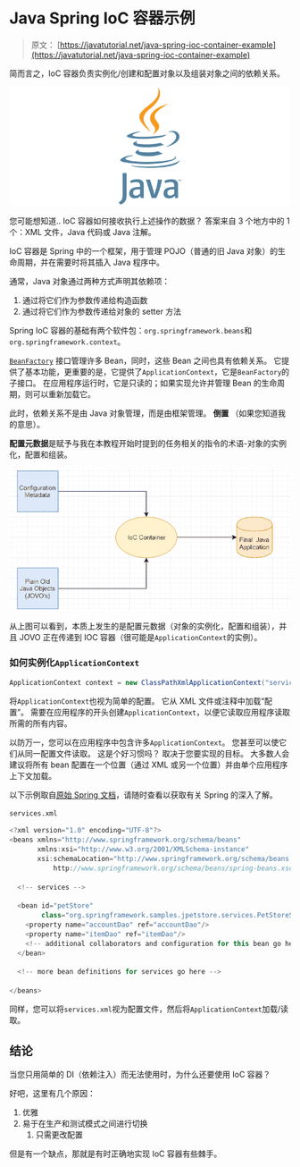# Java Spring IoC 容器示例

> 原文： [https://javatutorial.net/java-spring-ioc-container-example](https://javatutorial.net/java-spring-ioc-container-example)

简而言之，IoC 容器负责实例化/创建和配置对象以及组装对象之间的依赖关系。

![java-featured-image](img/e0db051dedc1179e7424b6d998a6a772.jpg)

您可能想知道.. IoC 容器如何接收执行上述操作的数据？ 答案来自 3 个地方中的 1 个：XML 文件，Java 代码或 Java 注解。

IoC 容器是 Spring 中的一个框架，用于管理 POJO（普通的旧 Java 对象）的生命周期，并在需要时将其插入 Java 程序中。

通常，Java 对象通过两种方式声明其依赖项：

1.  通过将它们作为参数传递给构造函数
2.  通过将它们作为参数传递给对象的 setter 方法

Spring IoC 容器的基础有两个软件包：`org.springframework.beans`和`org.springframework.context`。

[`BeanFactory`](https://docs.spring.io/spring/docs/1.2.x/reference/beans.html) 接口管理许多 Bean，同时，这些 Bean 之间也具有依赖关系。 它提供了基本功能，更重要的是，它提供了`ApplicationContext`，它是`BeanFactory`的子接口。 在应用程序运行时，它是只读的；如果实现允许并管理 Bean 的生命周期，则可以重新加载它。

此时，依赖关系不是由 Java 对象管理，而是由框架管理。 **倒置** （如果您知道我的意思）。

**配置元数据**是赋予与我在本教程开始时提到的任务相关的指令的术语-对象的实例化，配置和组装。

![IoC Container](img/5282d34ac45723aba9479d489d60afe6.jpg)

从上图可以看到，本质上发生的是配置元数据（对象的实例化，配置和组装），并且 JOVO 正在传递到 IOC 容器（很可能是`ApplicationContext`的实例）。

### 如何实例化`ApplicationContext`

```java
ApplicationContext context = new ClassPathXmlApplicationContext("services.xml");
```

将`ApplicationContext`也视为简单的配置。 它从 XML 文件或注释中加载“配置”。 需要在应用程序的开头创建`ApplicationContext`，以便它读取应用程序读取所需的所有内容。

以防万一，您可以在应用程序中包含许多`ApplicationContext`。 您甚至可以使它们从同一配置文件读取。 这是个好习惯吗？ 取决于您要实现的目标。 大多数人会建议将所有 bean 配置在一个位置（通过 XML 或另一个位置）并由单个应用程序上下文加载。

以下示例取自[原始 Spring 文档](https://docs.spring.io/spring/docs/3.2.x/spring-framework-reference/html/beans.html)，请随时查看以获取有关 Spring 的深入了解。

`services.xml`

```java
<?xml version="1.0" encoding="UTF-8"?>
<beans xmlns="http://www.springframework.org/schema/beans"
       xmlns:xsi="http://www.w3.org/2001/XMLSchema-instance"
       xsi:schemaLocation="http://www.springframework.org/schema/beans
           http://www.springframework.org/schema/beans/spring-beans.xsd">

  <!-- services -->

  <bean id="petStore"
        class="org.springframework.samples.jpetstore.services.PetStoreServiceImpl">
    <property name="accountDao" ref="accountDao"/>
    <property name="itemDao" ref="itemDao"/>
    <!-- additional collaborators and configuration for this bean go here -->
  </bean>

  <!-- more bean definitions for services go here -->

</beans>
```

同样，您可以将`services.xml`视为配置文件，然后将`ApplicationContext`加载/读取。

## 结论

当您只用简单的 DI（依赖注入）而无法使用时，为什么还要使用 IoC 容器？

好吧，这里有几个原因：

1.  优雅
2.  易于在生产和测试模式之间进行切换
    1.  只需更改配置

但是有一个缺点，那就是有时正确地实现 IoC 容器有些棘手。